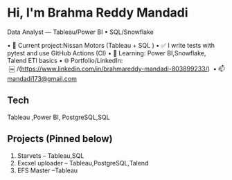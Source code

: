# Hi, I'm Brahma Reddy Mandadi  
Data Analyst — Tableau/Power BI • SQL/Snowflake 

•	🔭 Current project:Nissan Motors (Tableau + SQL )
•	✅ I write tests with pytest and use GitHub Actions (CI)
•	🌱 Learning: Power BI,Snowflake, Talend ETl basics
•	🌐 Portfolio/LinkedIn:  ￼ /(https://www.linkedin.com/in/brahmareddy-mandadi-803899233/)  • 📫 mandadi173@gmail.com

## Tech
Tableau ,Power BI, PostgreSQL,SQL

## Projects (Pinned below)
1. Starvets – Tableau,SQL
2. Excxel uploader – Tableau,PostgreSQL,Talend
3. EFS Master –Tableau
